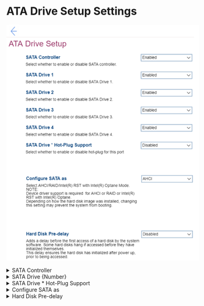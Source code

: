# ATA Drive Setup Settings #
![](./img/atadrivesetup.png)

<details><summary>SATA Controller</summary>

Whether to enable or disable the SATA controller.

Options:

1. **Enabled**. Default.
2. Disabled.

!> When SATA controller is disabled, the following settings become unavailable:<br>    a. SATA Drive (drives 1 to 5) <br>    b. SATA Drive * Hot-Plug Support <br>    c. Configure SATA as <br>

| WMI Setting name | Values | SVP Req'd | AMD/Intel |
|:---|:---|:---|:---|
|  |  |  | Both |
</details>


<details><summary>SATA Drive {Number}</summary>

Whether to enable each SATA Drive numbered {Number}:

1. **Enabled**. Default. 
2. Disabled.

**Note**. The fields are unavailable, if `SATA Controller` is set to `Disabled`.

| WMI Setting name | Values | SVP Req'd | AMD/Intel |
|:---|:---|:---|:---|
|  |  |  | Both |
</details>


<details><summary>SATA Drive * Hot-Plug Support</summary>
Options:

1. Enabled – the hot-plug port is enabled. 
2. **Disabled** – the hot-plug port is disabled. Default.

**Note**. The field is unavailable, if `SATA Controller` is set to `Disabled`.

| WMI Setting name | Values | SVP Req'd | AMD/Intel |
|:---|:---|:---|:---|
|  |  |  | Both |
</details>


<details><summary>Configure SATA as</summary>

SATA configuration mode.

Options:

1. **ANCI** – Default. Requires additional confirmation.<br> 
2. Intel(R) RST with Intel(R) Optane
3. RAID – Requires additional confirmation.<br> 

!> If you change the SATA mode to `ANCI` you may not boot the system due to the failure of Intel(R) RST with Intel(R) Optane (RAID) function.<br />Do not disable SATA drives in RAID mode. Otherwise you may not boot the system due to the failure of RAID function. <br /> Device driver support is required for `ANCI` or `RAID` or Intel(R) RST with Intel(R) Optane. 
Depending on how the hard disk image was installed, changing the setting may prevent the system from booting.

| WMI Setting name | Values | SVP Req'd | AMD/Intel |
|:---|:---|:---|:---|
|  |  |  | Both |
</details>


<details><summary>Hard Disk Pre-delay</summary>

Add a delay before the first access of a hard disk by the system software. 

Some hard disks hang if accessed before they have initialized themselves.

This delay ensures the hard disk has initialized after power up, prior to being accessed.<br>

One of 8 possible options:

1. **Disabled** – Default.
2. 3 Seconds
3. 6 Seconds
4. 9 Seconds
5. 12 Seconds
6. 15 Seconds
7. 21 Seconds
8. 30 Seconds

| WMI Setting name | Values | SVP Req'd | AMD/Intel |
|:---|:---|:---|:---|
|  |  |  | Both |
</details>